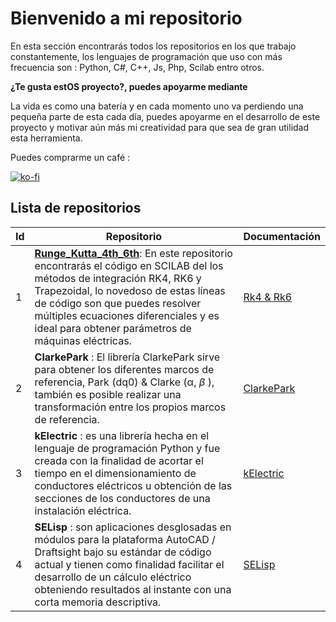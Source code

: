 # Bienvenido a mi repositorio

En esta sección encontrarás todos los repositorios en los que trabajo constantemente, los lenguajes de programación que uso con más frecuencia son : Python, C#, C++, Js, Php, Scilab entro otros.  

**¿Te gusta estOS proyecto?, puedes apoyarme mediante**

La vida es como una batería y en cada momento uno va perdiendo una pequeña parte de esta cada día, puedes apoyarme en el desarrollo de este proyecto y motivar aún más mi creatividad para que sea de gran utilidad esta herramienta.

Puedes comprarme un café :

[![ko-fi](https://ko-fi.com/img/githubbutton_sm.svg)](https://ko-fi.com/B0B356BR4)

## Lista de repositorios

| Id   | Repositorio                                                  | Documentación                                                |
| ---- | ------------------------------------------------------------ | ------------------------------------------------------------ |
| 1    | [**Runge_Kutta_4th_6th**](https://github.com/jacometoss/Runge_Kutta_4th_6th): En este repositorio encontrarás el código en SCILAB del los métodos de integración RK4, RK6 y Trapezoidal, lo novedoso de estas líneas de código son que puedes resolver múltiples ecuaciones diferenciales y es ideal para obtener parámetros de máquinas eléctricas. | [Rk4 & Rk6](https://jacometoss.github.io/Runge_Kutta_4th_6th/) |
| 2    | **ClarkePark** : El librería ClarkePark sirve para obtener los diferentes marcos de referencia, Park (dq0) & Clarke (α, *β* ), también es posible realizar una transformación entre los propios marcos de referencia. | [ClarkePark](https://clarkepark.readthedocs.io/)             |
| 3    | **kElectric** : es una librería hecha en el lenguaje de programación Python y fue creada con la finalidad de acortar el tiempo en el dimensionamiento de conductores eléctricos u obtención de las secciones de los conductores de una instalación eléctrica. | [kElectric](https://pyews.readthedocs.io/)                   |
| 4    | **SELisp** : son aplicaciones desglosadas en módulos para la plataforma AutoCAD / Draftsight bajo su estándar de código actual y tienen como finalidad facilitar el desarrollo de un cálculo eléctrico obteniendo resultados al instante con una corta memoria descriptiva. | [SELisp](https://jacometoss.github.io/SELisp/)               |

 

